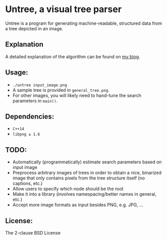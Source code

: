 Untree, a visual tree parser
============================

Untree is a program for generating machine-readable, structured
data from a tree depicted in an image.

Explanation
-----------
A detailed explanation of the algorithm can be found on [my blog](http://h2co3.org/blog/index.php/2016/12/26/untree-or-i-will-get-my-data-anyway/).

Usage:
-----
 * `./untree input_image.png`
 * A sample tree is provided in `general_tree.png`.
 * For other images, you will likely need to hand-tune the search parameters in `main()`.

Dependencies:
------------
 * `C++14`
 * `libpng ≥ 1.6`

TODO:
----
 * Automatically (programmatically) estimate search parameters based on input image
 * Preprocess arbitrary images of trees in order to obtain a nice, binarized image
   that only contains pixels from the tree structure itself (no captions, etc.)
 * Allow users to specify which node should be the root
 * Make it into a library (involves namespacing/better names in general, etc.)
 * Accept more image formats as input besides PNG, e.g. JPG, ...

License:
-------
The 2-clause BSD License
